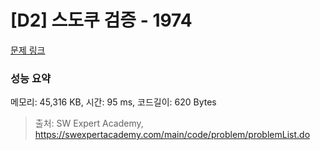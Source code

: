 # [D2] 스도쿠 검증 - 1974 

[문제 링크](https://swexpertacademy.com/main/code/problem/problemDetail.do?contestProbId=AV5Psz16AYEDFAUq) 

### 성능 요약

메모리: 45,316 KB, 시간: 95 ms, 코드길이: 620 Bytes



> 출처: SW Expert Academy, https://swexpertacademy.com/main/code/problem/problemList.do